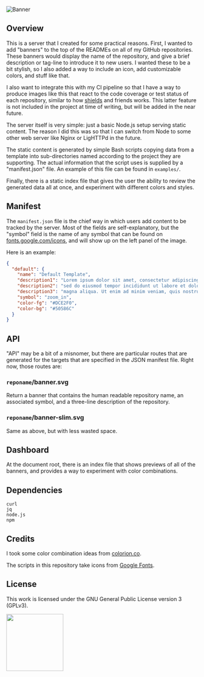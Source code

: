 ![Banner](https://s-christy.com/sbs/status-banner.svg?icon=content/ballot&hue=200&title=Status%20Banner%20Server&description=A%20server%20that%20displays%20SVG%20banners%20and%20status%20icons%20for%20GitHub)

## Overview

This is a server that I created for some practical reasons. First, I wanted to
add "banners" to the top of the READMEs on all of my GitHub repositories. These
banners would display the name of the repository, and give a brief description
or tag-line to introduce it to new users. I wanted these to be a bit stylish, so
I also added a way to include an icon, add customizable colors, and stuff like
that.

I also want to integrate this with my CI pipeline so that I have a way to
produce images like this that react to the code coverage or test status of each
repository, similar to how [shields](https://shields.io/) and friends works.
This latter feature is not included in the project at time of writing, but will
be added in the near future.

The server itself is very simple: just a basic Node.js setup serving static
content. The reason I did this was so that I can switch from Node to some other
web server like Nginx or LigHTTPd in the future.

The static content is generated by simple Bash scripts copying data from a
template into sub-directories named according to the project they are
supporting. The actual information that the script uses is supplied by a
"manifest.json" file. An example of this file can be found in `examples/`.

Finally, there is a static index file that gives the user the ability to review
the generated data all at once, and experiment with different colors and styles.

## Manifest

The `manifest.json` file is the chief way in which users add content to be
tracked by the server. Most of the fields are self-explanatory, but the "symbol"
field is the name of any symbol that can be found on
[fonts.google.com/icons](https://fonts.google.com/icons), and will show up on
the left panel of the image.

Here is an example:

```json
{
  "default": {
    "name": "Default Template",
    "description1": "Lorem ipsum dolor sit amet, consectetur adipiscing elit,",
    "description2": "sed do eiusmod tempor incididunt ut labore et dolore",
    "description3": "magna aliqua. Ut enim ad minim veniam, quis nostrud",
    "symbol": "zoom_in",
    "color-fg": "#DCE2F0",
    "color-bg": "#50586C"
  }
}
```

## API

"API" may be a bit of a misnomer, but there are particular routes that are
generated for the targets that are specified in the JSON manifest file. Right
now, those routes are:

### `reponame`/banner.svg

Return a banner that contains the human readable repository name, an associated
symbol, and a three-line description of the repository.

### `reponame`/banner-slim.svg

Same as above, but with less wasted space.

## Dashboard

At the document root, there is an index file that shows previews of all of the
banners, and provides a way to experiment with color combinations.

## Dependencies

```
curl
jq
node.js
npm
```

## Credits

I took some color combination ideas from
[colorion.co](https://2colors.colorion.co/).

The scripts in this repository take icons from [Google
Fonts](https://fonts.google.com).

## License

This work is licensed under the GNU General Public License version 3 (GPLv3).

[<img src="https://s-christy.com/status-banner-service/GPLv3_Logo.svg" width="150" />](https://www.gnu.org/licenses/gpl-3.0.en.html)
